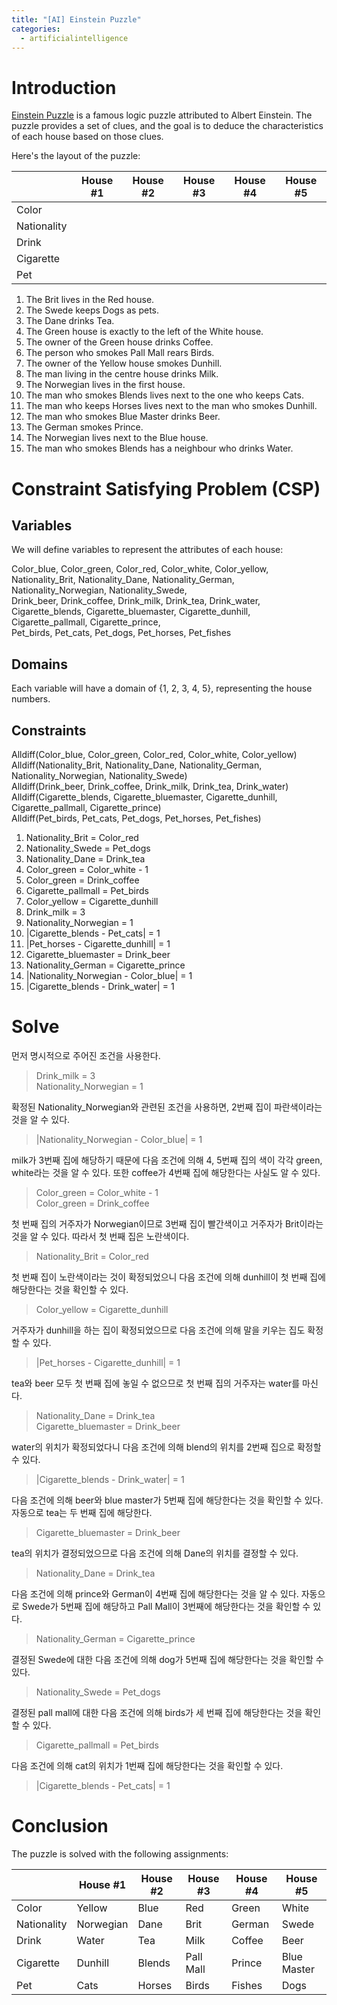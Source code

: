 ```yaml
---
title: "[AI] Einstein Puzzle"
categories:
  - artificialintelligence
---
```

# Introduction

[Einstein Puzzle](https://www.brainzilla.com/logic/zebra/einsteins-riddle/) is a famous logic puzzle attributed to Albert Einstein. The puzzle provides a set of clues, and the goal is to deduce the characteristics of each house based on those clues.

Here's the layout of the puzzle:

||House #1|House #2|House #3|House #4|House #5|
|---|---|---|---|---|---|
|Color||||||
|Nationality||||||
|Drink||||||
|Cigarette||||||
|Pet||||||

1. The Brit lives in the Red house.
2. The Swede keeps Dogs as pets.
3. The Dane drinks Tea.
4. The Green house is exactly to the left of the White house.
5. The owner of the Green house drinks Coffee.
6. The person who smokes Pall Mall rears Birds.
7. The owner of the Yellow house smokes Dunhill.
8. The man living in the centre house drinks Milk.
9. The Norwegian lives in the first house.
10. The man who smokes Blends lives next to the one who keeps Cats.
11. The man who keeps Horses lives next to the man who smokes Dunhill.
12. The man who smokes Blue Master drinks Beer.
13. The German smokes Prince.
14. The Norwegian lives next to the Blue house.
15. The man who smokes Blends has a neighbour who drinks Water.

# Constraint Satisfying Problem (CSP)

## Variables

We will define variables to represent the attributes of each house:

Color_blue, Color_green, Color_red, Color_white, Color_yellow, \
Nationality_Brit, Nationality_Dane, Nationality_German, Nationality_Norwegian, Nationality_Swede, \
Drink_beer, Drink_coffee, Drink_milk, Drink_tea, Drink_water, \
Cigarette_blends, Cigarette_bluemaster, Cigarette_dunhill, Cigarette_pallmall, Cigarette_prince, \
Pet_birds, Pet_cats, Pet_dogs, Pet_horses, Pet_fishes

## Domains

Each variable will have a domain of {1, 2, 3, 4, 5}, representing the house numbers.

## Constraints

Alldiff(Color_blue, Color_green, Color_red, Color_white, Color_yellow) \
Alldiff(Nationality_Brit, Nationality_Dane, Nationality_German, Nationality_Norwegian, Nationality_Swede) \
Alldiff(Drink_beer, Drink_coffee, Drink_milk, Drink_tea, Drink_water) \
Alldiff(Cigarette_blends, Cigarette_bluemaster, Cigarette_dunhill, Cigarette_pallmall, Cigarette_prince) \
Alldiff(Pet_birds, Pet_cats, Pet_dogs, Pet_horses, Pet_fishes)

1. Nationality_Brit = Color_red
2. Nationality_Swede = Pet_dogs
3. Nationality_Dane = Drink_tea
4. Color_green = Color_white - 1
5. Color_green = Drink_coffee
6. Cigarette_pallmall = Pet_birds
7. Color_yellow = Cigarette_dunhill
8. Drink_milk = 3
9. Nationality_Norwegian = 1
10. \|Cigarette_blends - Pet_cats\| = 1
11. \|Pet_horses - Cigarette_dunhill\| = 1
12. Cigarette_bluemaster = Drink_beer
13. Nationality_German = Cigarette_prince
14. \|Nationality_Norwegian - Color_blue\| = 1
15. \|Cigarette_blends - Drink_water\| = 1

# Solve

먼저 명시적으로 주어진 조건을 사용한다.

>Drink_milk = 3 \
>Nationality_Norwegian = 1

확정된 Nationality_Norwegian와 관련된 조건을 사용하면, 2번째 집이 파란색이라는 것을 알 수 있다.

>\|Nationality_Norwegian - Color_blue\| = 1

milk가 3번째 집에 해당하기 때문에 다음 조건에 의해 4, 5번째 집의 색이 각각 green, white라는 것을 알 수 있다. 또한 coffee가 4번째 집에 해당한다는 사실도 알 수 있다.

>Color_green = Color_white - 1 \
>Color_green = Drink_coffee

첫 번째 집의 거주자가 Norwegian이므로 3번째 집이 빨간색이고 거주자가 Brit이라는 것을 알 수 있다. 따라서 첫 번째 집은 노란색이다.

>Nationality_Brit = Color_red

첫 번째 집이 노란색이라는 것이 확정되었으니 다음 조건에 의해 dunhill이 첫 번째 집에 해당한다는 것을 확인할 수 있다.

>Color_yellow = Cigarette_dunhill

거주자가 dunhill을 하는 집이 확정되었으므로 다음 조건에 의해 말을 키우는 집도 확정할 수 있다.

>\|Pet_horses - Cigarette_dunhill\| = 1

tea와 beer 모두 첫 번째 집에 놓일 수 없으므로 첫 번째 집의 거주자는 water를 마신다.

>Nationality_Dane = Drink_tea \
>Cigarette_bluemaster = Drink_beer

water의 위치가 확정되었다니 다음 조건에 의해 blend의 위치를 2번째 집으로 확정할 수 있다.

>\|Cigarette_blends - Drink_water\| = 1

다음 조건에 의해 beer와 blue master가 5번째 집에 해당한다는 것을 확인할 수 있다. 자동으로 tea는 두 번째 집에 해당한다.

>Cigarette_bluemaster = Drink_beer

tea의 위치가 결정되었으므로 다음 조건에 의해 Dane의 위치를 결정할 수 있다.

>Nationality_Dane = Drink_tea

다음 조건에 의해 prince와 German이 4번째 집에 해당한다는 것을 알 수 있다. 자동으로 Swede가 5번째 집에 해당하고 Pall Mall이 3번째에 해당한다는 것을 확인할 수 있다.

>Nationality_German = Cigarette_prince

결정된 Swede에 대한 다음 조건에 의해 dog가 5번째 집에 해당한다는 것을 확인할 수 있다.

>Nationality_Swede = Pet_dogs

결정된 pall mall에 대한 다음 조건에 의해 birds가 세 번째 집에 해당한다는 것을 확인할 수 있다.

>Cigarette_pallmall = Pet_birds

다음 조건에 의해 cat의 위치가 1번째 집에 해당한다는 것을 확인할 수 있다.

>\|Cigarette_blends - Pet_cats\| = 1

# Conclusion

The puzzle is solved with the following assignments:

||House #1|House #2|House #3|House #4|House #5|
|---|---|---|---|---|---|
|Color|Yellow|Blue|Red|Green|White|
|Nationality|Norwegian|Dane|Brit|German|Swede|
|Drink|Water|Tea|Milk|Coffee|Beer|
|Cigarette|Dunhill|Blends|Pall Mall|Prince|Blue Master|
|Pet|Cats|Horses|Birds|Fishes|Dogs|
